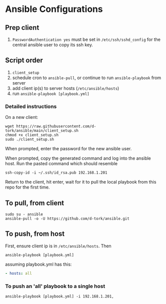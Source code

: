# Ansible Configurations

## Prep client
1. `PasswordAuthentication yes` must be set in `/etc/ssh/sshd_config` for the
central ansible user to copy its ssh key.

## Script order
1. `client_setup`
2. schedule cron to `ansible-pull`, or continue to run `ansible-playbook` from
server
3. add client ip(s) to server hosts (`/etc/ansible/hosts`)
4. run `ansible-playbook [playbook.yml]`

### Detailed instructions
On a new client:
```
wget https://raw.githubusercontent.com/d-tork/ansible/main/client_setup.sh
chmod +x client_setup.sh
sudo ./client_setup.sh
```
When prompted, enter the password for the new ansible user. 

When prompted, copy the generated command and log into the ansible host. Run
the pasted command which should resemble
```
ssh-copy-id -i ~/.ssh/id_rsa.pub 192.168.1.201
```

Return to the client, hit enter, wait for it to pull the local playbook from
this repo for the first time.

## To pull, from client
```
sudo su - ansible
ansible-pull -o -U https://github.com/d-tork/ansible.git
```

## To push, from host
First, ensure client ip is in `/etc/ansible/hosts`. Then
```
ansible-playbook [playbook.yml]
```
assuming playbook.yml has this:
```yaml
- hosts: all
```

### To push an 'all' playbook to a single host
```
ansible-playbook [playbook.yml] -i 192.168.1.201,
```
